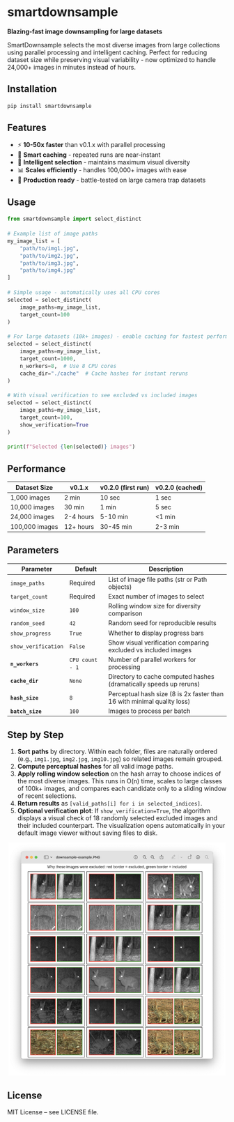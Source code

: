 # smartdownsample

**Blazing-fast image downsampling for large datasets**

SmartDownsample selects the most diverse images from large collections using parallel processing and intelligent caching. Perfect for reducing dataset size while preserving visual variability - now optimized to handle 24,000+ images in minutes instead of hours.

## Installation

```bash
pip install smartdownsample
```

## Features

- ⚡ **10-50x faster** than v0.1.x with parallel processing
- 🔄 **Smart caching** - repeated runs are near-instant
- 🎯 **Intelligent selection** - maintains maximum visual diversity
- 📊 **Scales efficiently** - handles 100,000+ images with ease
- 🔧 **Production ready** - battle-tested on large camera trap datasets

## Usage

```python
from smartdownsample import select_distinct

# Example list of image paths
my_image_list = [
    "path/to/img1.jpg",
    "path/to/img2.jpg",
    "path/to/img3.jpg",
    "path/to/img4.jpg"
]

# Simple usage - automatically uses all CPU cores
selected = select_distinct(
    image_paths=my_image_list,
    target_count=100
)

# For large datasets (10k+ images) - enable caching for fastest performance
selected = select_distinct(
    image_paths=my_image_list,
    target_count=1000,
    n_workers=8,  # Use 8 CPU cores
    cache_dir="./cache"  # Cache hashes for instant reruns
)

# With visual verification to see excluded vs included images
selected = select_distinct(
    image_paths=my_image_list,
    target_count=100,
    show_verification=True
)

print(f"Selected {len(selected)} images")
```

## Performance

| Dataset Size | v0.1.x | v0.2.0 (first run) | v0.2.0 (cached) |
|-------------|--------|-------------------|-----------------|
| 1,000 images | 2 min | 10 sec | 1 sec |
| 10,000 images | 30 min | 1 min | 5 sec |
| 24,000 images | 2-4 hours | 5-10 min | <1 min |
| 100,000 images | 12+ hours | 30-45 min | 2-3 min |

## Parameters

| Parameter | Default | Description |
|-----------|---------|-------------|
| `image_paths` | Required | List of image file paths (str or Path objects) |
| `target_count` | Required | Exact number of images to select |
| `window_size` | `100` | Rolling window size for diversity comparison |
| `random_seed` | `42` | Random seed for reproducible results |
| `show_progress` | `True` | Whether to display progress bars |
| `show_verification` | `False` | Show visual verification comparing excluded vs included images |
| **`n_workers`** | `CPU count - 1` | Number of parallel workers for processing |
| **`cache_dir`** | `None` | Directory to cache computed hashes (dramatically speeds up reruns) |
| **`hash_size`** | `8` | Perceptual hash size (8 is 2x faster than 16 with minimal quality loss) |
| **`batch_size`** | `100` | Images to process per batch |

## Step by Step

1. **Sort paths** by directory. Within each folder, files are naturally ordered (e.g., `img1.jpg`, `img2.jpg`, `img10.jpg`) so related images remain grouped.  
2. **Compute perceptual hashes** for all valid image paths.  
3. **Apply rolling window selection** on the hash array to choose indices of the most diverse images. This runs in O(n) time, scales to large classes of 100k+ images, and compares each candidate only to a sliding window of recent selections.  
4. **Return results** as `[valid_paths[i] for i in selected_indices]`.  
5. **Optional verification plot**: If `show_verification=True`, the algorithm displays a visual check of 18 randomly selected excluded images and their included counterpart. The visualization opens automatically in your default image viewer without saving files to disk.

<p align="center">
  <img src="https://raw.githubusercontent.com/PetervanLunteren/EcoAssist-metadata/b72573d4cad68301602ca4aceab1bdc7b62d95df/downsample-ex.png" alt="Downsample example" width="500"/>
</p>


## License

MIT License – see LICENSE file.
